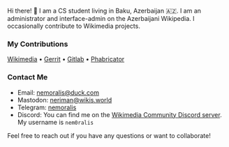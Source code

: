 Hi there! 👋 I am a CS student living in Baku, Azerbaijan 🇦🇿. I am an administrator and interface-admin on the Azerbaijani Wikipedia. I occasionally contribute to Wikimedia projects.
### My Contributions
[Wikimedia](https://meta.wikimedia.org/wiki/Special:CentralAuth/Nemoralis) • [Gerrit](https://gerrit.wikimedia.org/r/q/owner:nerim4n@pm.me) • [Gitlab](https://gitlab.wikimedia.org/nmw03) • [Phabricator](https://phabricator.wikimedia.org/p/Nemoralis/)

### Contact Me

* Email: [nemoralis@duck.com](mailto:nemoralis@duck.com)
* Mastodon: [neriman@wikis.world](https://wikis.world/@neriman)
* Telegram: [nemoralis](https://t.me/nemoralis)
* Discord: You can find me on the [Wikimedia Community Discord server](https://discord.gg/wikipedia). My username is `nem0ralis`

Feel free to reach out if you have any questions or want to collaborate!

